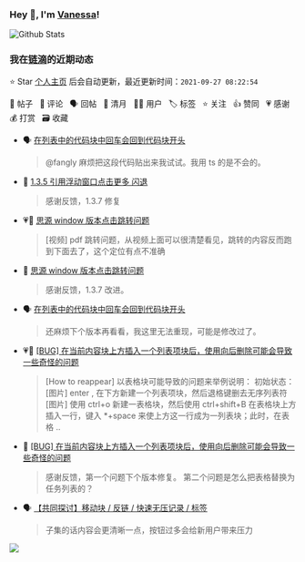 ### Hey 👋, I'm [Vanessa](http://vanessa.b3log.org/)!

![Github Stats](https://github-readme-stats.vercel.app/api?username=Vanessa219&show_icons=true)

<!--events start -->

### 我在[链滴](https://ld246.com)的近期动态

⭐️ Star [个人主页](https://github.com/Vanessa219/Vanessa219) 后会自动更新，最近更新时间：`2021-09-27 08:22:54`

📝 帖子 &nbsp; 💬 评论 &nbsp; 🗣 回帖 &nbsp; 🌙 清月 &nbsp; 👨‍💻 用户 &nbsp; 🏷️ 标签 &nbsp; ⭐️ 关注 &nbsp; 👍 赞同 &nbsp; 💗 感谢 &nbsp; 💰 打赏 &nbsp; 🗃 收藏

* 🗣 [在列表中的代码块中回车会回到代码块开头](https://ld246.com/article/1632315570102/comment/1632581906792#comments)

  > @fangly 麻烦把这段代码贴出来我试试。我用 ts 的是不会的。
* 💬 [1.3.5 引用浮动窗口点击更多 闪退](https://ld246.com/article/1632668091023/comment/1632672343001#comments)

  > 感谢反馈，1.3.7 修复
* 💗📝 [思源 window 版本点击跳转问题](https://ld246.com/article/1632664055200)

  > [视频] pdf 跳转问题，从视频上面可以很清楚看见，跳转的内容反而跑到下面去了，这个定位有点不准确
* 💬 [思源 window 版本点击跳转问题](https://ld246.com/article/1632664055200/comment/1632672087796#comments)

  > 感谢反馈，1.3.7 改进。
* 🗣 [在列表中的代码块中回车会回到代码块开头](https://ld246.com/article/1632315570102/comment/1632581906792#comments)

  > 还麻烦下个版本再看看，我这里无法重现，可能是修改过了。
* 💗📝 [[BUG] 在当前内容块上方插入一个列表项块后，使用向后删除可能会导致一些奇怪的问题](https://ld246.com/article/1632557910671)

  > [How to reappear] 以表格块可能导致的问题来举例说明： 初始状态：[图片] enter , 在下方新建一个列表项块，然后退格键删去无序列表符[图片] 使用 ctrl+o 新建一表格块，然后使用 ctrl+shift+B 在表格块上方插入一行，键入 *+space 来使上方这一行成为一列表块；此时，在表格 ..
* 💬 [[BUG] 在当前内容块上方插入一个列表项块后，使用向后删除可能会导致一些奇怪的问题](https://ld246.com/article/1632557910671/comment/1632581758237#comments)

  > 感谢反馈，第一个问题下个版本修复。 第二个问题是怎么把表格替换为任务列表的？
* 🗣 [【共同探讨】移动块 / 反链 / 快速无压记录 / 标签](https://ld246.com/article/1628672942107/comment/1632558548586#comments)

  > 子集的话内容会更清晰一点，按钮过多会给新用户带来压力


<!--events end -->

<a title="Hits" target="_blank" href="https://github.com/Vanessa219/Vanessa219"><img src="https://hits.b3log.org/Vanessa219/Vanessa219.svg"></a>
